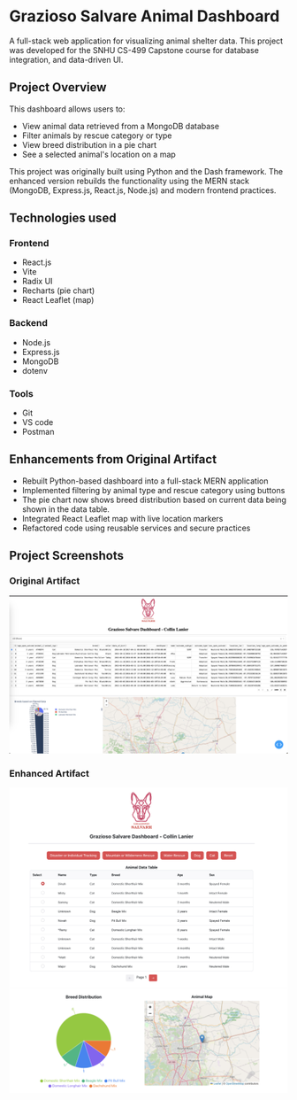 # Grazioso Salvare Animal Dashboard

A full-stack web application for visualizing animal shelter data. This project was developed for the SNHU CS-499 Capstone course for database integration, and data-driven UI.

## Project Overview

This dashboard allows users to:

- View animal data retrieved from a MongoDB database
- Filter animals by rescue category or type
- View breed distribution in a pie chart
- See a selected animal's location on a map

This project was originally built using Python and the Dash framework. The enhanced version rebuilds the functionality using the MERN stack (MongoDB, Express.js, React.js, Node.js) and modern frontend practices.

## Technologies used

### Frontend

- React.js
- Vite
- Radix UI
- Recharts (pie chart)
- React Leaflet (map)

### Backend

- Node.js
- Express.js
- MongoDB
- dotenv

### Tools

- Git
- VS code
- Postman

## Enhancements from Original Artifact

- Rebuilt Python-based dashboard into a full-stack MERN application
- Implemented filtering by animal type and rescue category using buttons
- The pie chart now shows breed distribution based on current data being shown in the data table.
- Integrated React Leaflet map with live location markers
- Refactored code using reusable services and secure practices

## Project Screenshots

### Original Artifact

![Original Artifact](/src/assets/original_artifact.png)

### Enhanced Artifact

![Enhanced Artifact Image 1](/src/assets/enhanced_artifact_1.png)
![Enhanced Artifact Image 2](/src/assets/enhanced_artifact_2.png)
